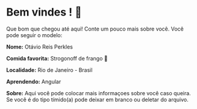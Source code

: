 # Bem vindes !  :tada: 

Que bom que chegou até aqui! Conte um pouco mais sobre você. Você pode seguir o modelo: 


**Nome:** Otávio Reis Perkles

**Comida favorita:** Strogonoff de frango 💖

**Localidade:** Rio de Janeiro - Brasil

**Aprendendo:** Angular 

**Sobre:** Aqui você pode colocar mais informaçoes sobre você caso queira. Se você é do tipo tímido(a) pode deixar em branco ou deletar do arquivo.
